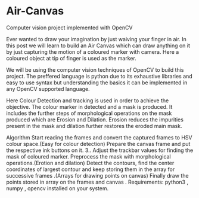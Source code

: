 # Air-Canvas
Computer vision project implemented with OpenCV

Ever wanted to draw your imagination by just waiving your finger in air. In this post we will learn to build an Air Canvas which can draw anything on it by just capturing the motion of a coloured marker with camera. Here a coloured object at tip of finger is used as the marker.

We will be using the computer vision techniques of OpenCV to build this project. The preffered language is python due to its exhaustive libraries and easy to use syntax but understanding the basics it can be implemented in any OpenCV supported language.

Here Colour Detection and tracking is used in order to achieve the objective. The colour marker in detected and a mask is produced. It includes the further steps of morphological operations on the mask produced which are Erosion and Dilation. Erosion reduces the impurities present in the mask and dilation further restores the eroded main mask.

Algorithm
Start reading the frames and convert the captured frames to HSV colour space.(Easy for colour detection)
Prepare the canvas frame and put the respective ink buttons on it. 3.. Adjust the trackbar values for finding the mask of coloured marker.
Preprocess the mask with morphological operations.(Erotion and dilation)
Detect the contours, find the center coordinates of largest contour and keep storing them in the array for successive frames .(Arrays for drawing points on canvas)
Finally draw the points stored in array on the frames and canvas .
Requirements: python3 , numpy , opencv installed on your system.
